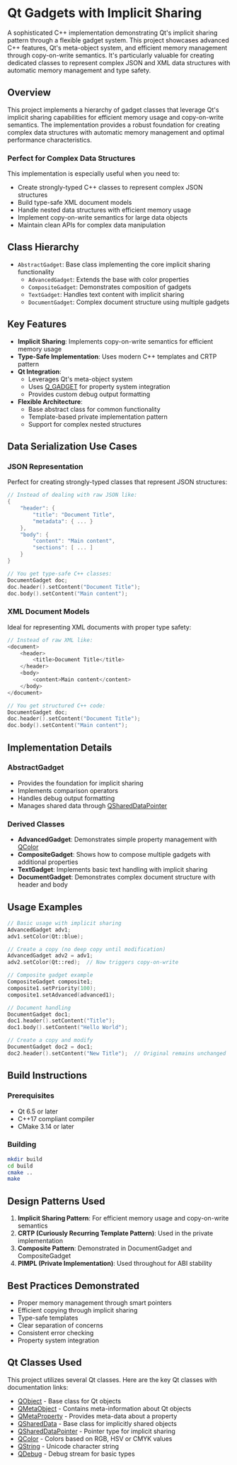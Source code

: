 # Qt Gadgets with Implicit Sharing

A sophisticated C++ implementation demonstrating Qt's implicit sharing pattern through a flexible gadget system. This project showcases advanced C++ features, Qt's meta-object system, and efficient memory management through copy-on-write semantics. It's particularly valuable for creating dedicated classes to represent complex JSON and XML data structures with automatic memory management and type safety.

## Overview

This project implements a hierarchy of gadget classes that leverage Qt's implicit sharing capabilities for efficient memory usage and copy-on-write semantics. The implementation provides a robust foundation for creating complex data structures with automatic memory management and optimal performance characteristics.

### Perfect for Complex Data Structures

This implementation is especially useful when you need to:
- Create strongly-typed C++ classes to represent complex JSON structures
- Build type-safe XML document models
- Handle nested data structures with efficient memory usage
- Implement copy-on-write semantics for large data objects
- Maintain clean APIs for complex data manipulation

## Class Hierarchy

- `AbstractGadget`: Base class implementing the core implicit sharing functionality
  - `AdvancedGadget`: Extends the base with color properties
  - `CompositeGadget`: Demonstrates composition of gadgets
  - `TextGadget`: Handles text content with implicit sharing
  - `DocumentGadget`: Complex document structure using multiple gadgets

## Key Features

- **Implicit Sharing**: Implements copy-on-write semantics for efficient memory usage
- **Type-Safe Implementation**: Uses modern C++ templates and CRTP pattern
- **Qt Integration**: 
  - Leverages Qt's meta-object system
  - Uses [Q_GADGET](https://doc.qt.io/qt-6/qobject.html#Q_GADGET) for property system integration
  - Provides custom debug output formatting
- **Flexible Architecture**:
  - Base abstract class for common functionality
  - Template-based private implementation pattern
  - Support for complex nested structures

## Data Serialization Use Cases

### JSON Representation
Perfect for creating strongly-typed classes that represent JSON structures:
```cpp
// Instead of dealing with raw JSON like:
{
    "header": {
        "title": "Document Title",
        "metadata": { ... }
    },
    "body": {
        "content": "Main content",
        "sections": [ ... ]
    }
}

// You get type-safe C++ classes:
DocumentGadget doc;
doc.header().setContent("Document Title");
doc.body().setContent("Main content");
```

### XML Document Models
Ideal for representing XML documents with proper type safety:
```cpp
// Instead of raw XML like:
<document>
    <header>
        <title>Document Title</title>
    </header>
    <body>
        <content>Main content</content>
    </body>
</document>

// You get structured C++ code:
DocumentGadget doc;
doc.header().setContent("Document Title");
doc.body().setContent("Main content");
```

## Implementation Details

### AbstractGadget
- Provides the foundation for implicit sharing
- Implements comparison operators
- Handles debug output formatting
- Manages shared data through [QSharedDataPointer](https://doc.qt.io/qt-6/qshareddatapointer.html)

### Derived Classes
- **AdvancedGadget**: Demonstrates simple property management with [QColor](https://doc.qt.io/qt-6/qcolor.html)
- **CompositeGadget**: Shows how to compose multiple gadgets with additional properties
- **TextGadget**: Implements basic text handling with implicit sharing
- **DocumentGadget**: Demonstrates complex document structure with header and body

## Usage Examples

```cpp
// Basic usage with implicit sharing
AdvancedGadget adv1;
adv1.setColor(Qt::blue);

// Create a copy (no deep copy until modification)
AdvancedGadget adv2 = adv1;
adv2.setColor(Qt::red);  // Now triggers copy-on-write

// Composite gadget example
CompositeGadget composite1;
composite1.setPriority(100);
composite1.setAdvanced(advanced1);

// Document handling
DocumentGadget doc1;
doc1.header().setContent("Title");
doc1.body().setContent("Hello World");

// Create a copy and modify
DocumentGadget doc2 = doc1;
doc2.header().setContent("New Title");  // Original remains unchanged
```

## Build Instructions

### Prerequisites
- Qt 6.5 or later
- C++17 compliant compiler
- CMake 3.14 or later

### Building
```bash
mkdir build
cd build
cmake ..
make
```

## Design Patterns Used

1. **Implicit Sharing Pattern**: For efficient memory usage and copy-on-write semantics
2. **CRTP (Curiously Recurring Template Pattern)**: Used in the private implementation
3. **Composite Pattern**: Demonstrated in DocumentGadget and CompositeGadget
4. **PIMPL (Private Implementation)**: Used throughout for ABI stability

## Best Practices Demonstrated

- Proper memory management through smart pointers
- Efficient copying through implicit sharing
- Type-safe templates
- Clear separation of concerns
- Consistent error checking
- Property system integration

## Qt Classes Used

This project utilizes several Qt classes. Here are the key Qt classes with documentation links:

- [QObject](https://doc.qt.io/qt-6/qobject.html) - Base class for Qt objects
- [QMetaObject](https://doc.qt.io/qt-6/qmetaobject.html) - Contains meta-information about Qt objects
- [QMetaProperty](https://doc.qt.io/qt-6/qmetaproperty.html) - Provides meta-data about a property
- [QSharedData](https://doc.qt.io/qt-6/qshareddata.html) - Base class for implicitly shared objects
- [QSharedDataPointer](https://doc.qt.io/qt-6/qshareddatapointer.html) - Pointer type for implicit sharing
- [QColor](https://doc.qt.io/qt-6/qcolor.html) - Colors based on RGB, HSV or CMYK values
- [QString](https://doc.qt.io/qt-6/qstring.html) - Unicode character string
- [QDebug](https://doc.qt.io/qt-6/qdebug.html) - Debug stream for basic types
